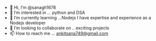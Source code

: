 - 👋 Hi, I’m @sanagh1678
- 👀 I’m interested in ... python and DSA 
- 🌱 I’m currently learning ...Nodejs
I have expertise and experience as a Nodejs developer 
- 💞️ I’m looking to collaborate on .. exciting projects 
- 📫 How to reach me ... ankitsana749@gmail.com

<!---
sanagh1678/sanagh1678 is a ✨ special ✨ repository because its `README.md` (this file) appears on your GitHub profile.
You can click the Preview link to take a look at your changes.
--->
